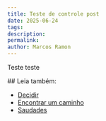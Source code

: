 ```yaml
---
title: Teste de controle post
date: 2025-06-24
tags: 
description: 
permalink: 
author: Marcos Ramon
---
```


Teste teste


<div class="leia-tambem" markdown="1">
## Leia também:

- <a href="/decidir">Decidir</a>
- <a href="/encontrar-um-caminho">Encontrar um caminho</a>
- <a href="/saudades">Saudades</a>
</div>
